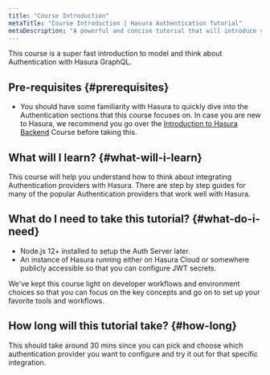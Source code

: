 ```yaml
---
title: "Course Introduction"
metaTitle: "Course Introduction | Hasura Authentication Tutorial"
metaDescription: "A powerful and concise tutorial that will introduce you to setting up an Authentication service in Hasura with a walkthrough of JWT configuration"
---
```


This course is a super fast introduction to model and think about Authentication with Hasura GraphQL.

## Pre-requisites {#prerequisites}

- You should have some familiarity with Hasura to quickly dive into the Authentication sections that this course focuses on. In case you are new to Hasura, we recommend you go over the [Introduction to Hasura Backend](https://hasura.io/learn/graphql/hasura/introduction/) Course before taking this.

## What will I learn? {#what-will-i-learn}

This course will help you understand how to think about integrating Authentication providers with Hasura. There are step by step guides for many of the popular Authentication providers that work well with Hasura.

## What do I need to take this tutorial? {#what-do-i-need}

- Node.js 12+ installed to setup the Auth Server later.
- An instance of Hasura running either on Hasura Cloud or somewhere publicly accessible so that you can configure JWT secrets.

We've kept this course light on developer workflows and
environment choices so that you can focus on the key concepts and
go on to set up your favorite tools and workflows.

## How long will this tutorial take? {#how-long}

This should take around 30 mins since you can pick and choose which authentication provider you want to configure and try it out for that specific integration.
